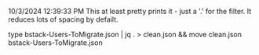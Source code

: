 10/3/2024 12:39:33 PM
This at least pretty prints it - just a '.' for the filter. It reduces lots of spacing by defailt.

type bstack-Users-ToMigrate.json | jq . > clean.json && move clean.json bstack-Users-ToMigrate.json




